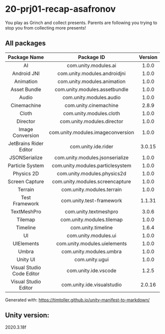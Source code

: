# 20-prj01-recap-asafronov

You play as Grinch and collect presents. Parents are following you trying to stop you from collecting more presents!

## All packages

| Package Name | Package ID | Version |
|:---:|:---:|:---:|
| AI | com.unity.modules.ai | 1.0.0 |
| Android JNI | com.unity.modules.androidjni | 1.0.0 |
| Animation | com.unity.modules.animation | 1.0.0 |
| Asset Bundle | com.unity.modules.assetbundle | 1.0.0 |
| Audio | com.unity.modules.audio | 1.0.0 |
| Cinemachine | com.unity.cinemachine | 2.8.9 |
| Cloth | com.unity.modules.cloth | 1.0.0 |
| Director | com.unity.modules.director | 1.0.0 |
| Image Conversion | com.unity.modules.imageconversion | 1.0.0 |
| JetBrains Rider Editor | com.unity.ide.rider | 3.0.15 |
| JSONSerialize | com.unity.modules.jsonserialize | 1.0.0 |
| Particle System | com.unity.modules.particlesystem | 1.0.0 |
| Physics 2D | com.unity.modules.physics2d | 1.0.0 |
| Screen Capture | com.unity.modules.screencapture | 1.0.0 |
| Terrain | com.unity.modules.terrain | 1.0.0 |
| Test Framework | com.unity.test-framework | 1.1.31 |
| TextMeshPro | com.unity.textmeshpro | 3.0.6 |
| Tilemap | com.unity.modules.tilemap | 1.0.0 |
| Timeline | com.unity.timeline | 1.6.4 |
| UI | com.unity.modules.ui | 1.0.0 |
| UIElements | com.unity.modules.uielements | 1.0.0 |
| Umbra | com.unity.modules.umbra | 1.0.0 |
| Unity UI | com.unity.ugui | 1.0.0 |
| Visual Studio Code Editor | com.unity.ide.vscode | 1.2.5 |
| Visual Studio Editor | com.unity.ide.visualstudio | 2.0.16 |

Generated with: https://timtoller.github.io/unity-manifest-to-markdown/ 

## Unity version:
2020.3.18f
